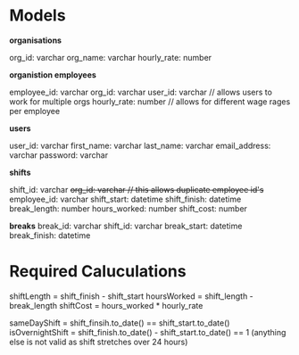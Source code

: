# Models

**organisations**

org_id: varchar
org_name: varchar
hourly_rate: number

**organistion employees**

employee_id: varchar
org_id: varchar
user_id: varchar  // allows users to work for multiple orgs
hourly_rate: number  // allows for different wage rages per employee

**users**

user_id: varchar
first_name: varchar
last_name: varchar
email_address: varchar
password: varchar

**shifts**

shift_id: varchar
<s>org_id: varchar   // this allows duplicate employee id's</s>
employee_id: varchar
shift_start: datetime
shift_finish: datetime
break_length: number
hours_worked: number
shift_cost: number

**breaks**
break_id: varchar
shift_id: varchar
break_start: datetime
break_finish: datetime

# Required Caluculations

shiftLength = shift_finish - shift_start
hoursWorked = shift_length - break_length
shiftCost = hours_worked * hourly_rate

sameDayShift = shift_finsih.to_date() == shift_start.to_date()
isOvernightShift = shift_finish.to_date() - shift_start.to_date() == 1 (anything else is not valid as shift stretches over 24 hours)
